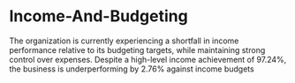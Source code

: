 # Income-And-Budgeting
The organization is currently experiencing a shortfall in income performance relative to its budgeting targets, while maintaining strong control over expenses. Despite a high-level income achievement of 97.24%, the business is underperforming by 2.76% against income budgets
